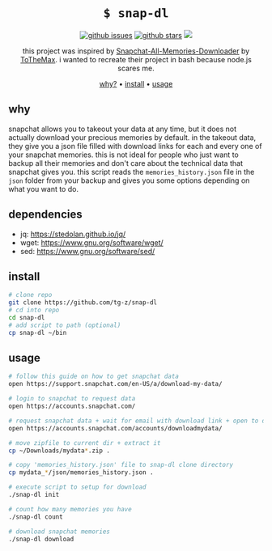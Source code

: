 <h1 align="center"><code>$ snap-dl</code></h1>

<p align="center">
<a href="https://github.com/tg-z/snap-dl/issues"><img alt="github issues" src="https://img.shields.io/github/issues/tg-z/snap-dl?color=ff69b4"></a>
<a href="https://github.com/tg-z/snap-dl/stargazers"><img alt="github stars" src="https://img.shields.io/github/stars/tg-z/snap-dl?color=ff69b4"></a>
<a href="https://github.com/tg-z/snap-dl/graphs/contributors" alt="contributors">
<img src="https://img.shields.io/github/contributors/tg-z/snap-dl?color=ff69b4"/></a>
</p>

<p align="center">this project was inspired by <a href="https://github.com/ToTheMax/Snapchat-All-Memories-Downloader">Snapchat-All-Memories-Downloader</a> by <a href="https://github.com/ToTheMax">ToTheMax</a>. i wanted to recreate their project in bash because node.js scares me.</p>

<p align="center">
  <a href="#why">why?</a> •
  <a href="#install">install</a> •
  <a href="#usage">usage</a>
</p>

## why
snapchat allows you to takeout your data at any time, but it does not actually download your precious memories by default. in the takeout data, they give you a json file filled with download links for each and every one of your snapchat memories. this is not ideal for people who just want to backup all their memories and don't care about the technical data that snapchat gives you. this script reads the `memories_history.json` file in the `json` folder from your backup and gives you some options depending on what you want to do.

## dependencies
- jq: https://stedolan.github.io/jq/
- wget: https://www.gnu.org/software/wget/
- sed: https://www.gnu.org/software/sed/

## install
```sh
# clone repo
git clone https://github.com/tg-z/snap-dl
# cd into repo
cd snap-dl
# add script to path (optional)
cp snap-dl ~/bin
```

## usage
```sh
# follow this guide on how to get snapchat data
open https://support.snapchat.com/en-US/a/download-my-data/

# login to snapchat to request data
open https://accounts.snapchat.com/

# request snapchat data + wait for email with download link + open to download zipfile
open https://accounts.snapchat.com/accounts/downloadmydata/

# move zipfile to current dir + extract it
cp ~/Downloads/mydata*.zip .

# copy 'memories_history.json' file to snap-dl clone directory
cp mydata_*/json/memories_history.json .

# execute script to setup for download
./snap-dl init

# count how many memories you have
./snap-dl count

# download snapchat memories
./snap-dl download
```
